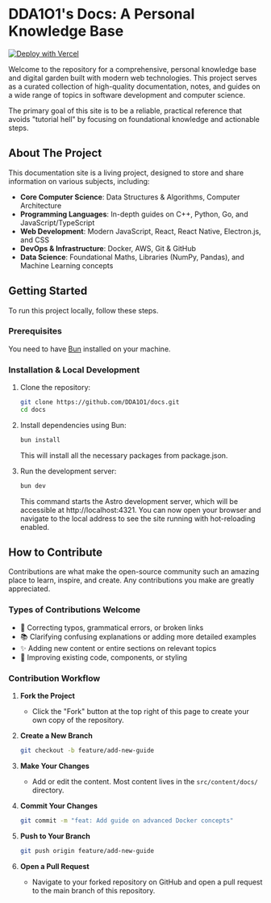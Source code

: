 # DDA1O1's Docs: A Personal Knowledge Base

[![Deploy with Vercel](https://vercel.com/button)](https://vercel.com/new)

Welcome to the repository for a comprehensive, personal knowledge base and digital garden built with modern web technologies. This project serves as a curated collection of high-quality documentation, notes, and guides on a wide range of topics in software development and computer science.

The primary goal of this site is to be a reliable, practical reference that avoids "tutorial hell" by focusing on foundational knowledge and actionable steps.

## About The Project
This documentation site is a living project, designed to store and share information on various subjects, including:

- **Core Computer Science**: Data Structures & Algorithms, Computer Architecture
- **Programming Languages**: In-depth guides on C++, Python, Go, and JavaScript/TypeScript
- **Web Development**: Modern JavaScript, React, React Native, Electron.js, and CSS
- **DevOps & Infrastructure**: Docker, AWS, Git & GitHub
- **Data Science**: Foundational Maths, Libraries (NumPy, Pandas), and Machine Learning concepts

## Getting Started
To run this project locally, follow these steps.
### Prerequisites

You need to have [Bun](https://bun.sh/) installed on your machine.

### Installation & Local Development

1. Clone the repository:
   ```bash
   git clone https://github.com/DDA1O1/docs.git
   cd docs
   ```

2. Install dependencies using Bun:
   ```bash
   bun install
   ```
   This will install all the necessary packages from package.json.

3. Run the development server:
   ```bash
   bun dev
   ```
   This command starts the Astro development server, which will be accessible at http://localhost:4321.
You can now open your browser and navigate to the local address to see the site running with hot-reloading enabled.

## How to Contribute

Contributions are what make the open-source community such an amazing place to learn, inspire, and create. Any contributions you make are greatly appreciated.

### Types of Contributions Welcome

- 📝 Correcting typos, grammatical errors, or broken links
- 📚 Clarifying confusing explanations or adding more detailed examples
- ✨ Adding new content or entire sections on relevant topics
- 🎨 Improving existing code, components, or styling

### Contribution Workflow

1. **Fork the Project**
   - Click the "Fork" button at the top right of this page to create your own copy of the repository.

2. **Create a New Branch**
   ```bash
   git checkout -b feature/add-new-guide
   ```

3. **Make Your Changes**
   - Add or edit the content. Most content lives in the `src/content/docs/` directory.

4. **Commit Your Changes**
   ```bash
   git commit -m "feat: Add guide on advanced Docker concepts"
   ```

5. **Push to Your Branch**
   ```bash
   git push origin feature/add-new-guide
   ```

6. **Open a Pull Request**
   - Navigate to your forked repository on GitHub and open a pull request to the main branch of this repository.